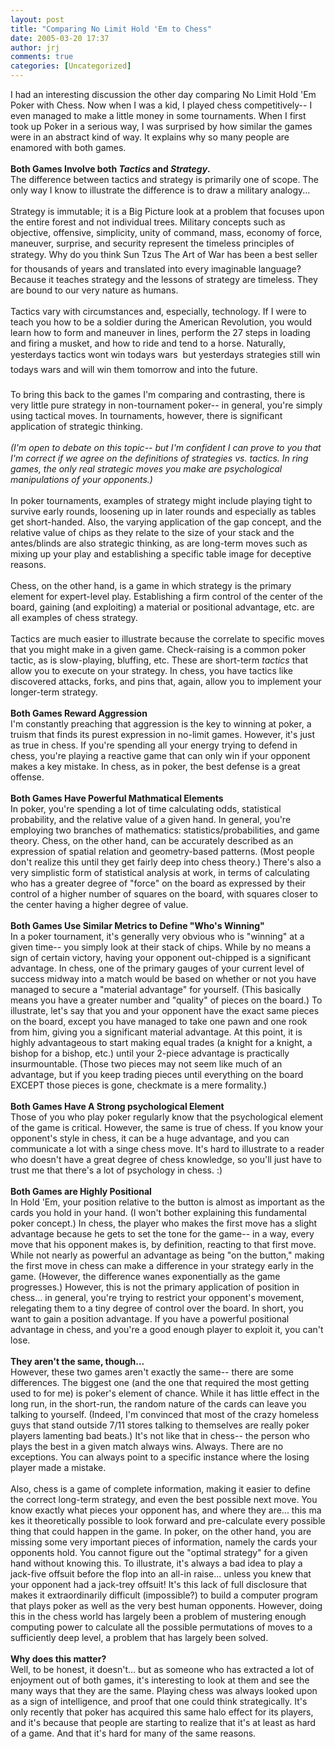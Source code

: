 ```yaml
---
layout: post
title: "Comparing No Limit Hold 'Em to Chess"
date: 2005-03-20 17:37
author: jrj
comments: true
categories: [Uncategorized]
---
```

I had an interesting discussion the other day comparing No Limit Hold 'Em Poker with Chess. Now when I was a kid, I played chess competitively-- I even managed to make a little money in some tournaments. When I first took up Poker in a serious way, I was surprised by how similar the games were in an abstract kind of way. It explains why so many people are enamored with both games.<br /><br />**Both Games Involve both *Tactics* and *Strategy*.**<br />The difference between tactics and strategy is primarily one of scope. The only way I know to illustrate the difference is to draw a military analogy...<br /><br />Strategy is immutable; it is a Big Picture look at a problem that focuses upon the entire forest and not individual trees. Military concepts such as objective, offensive, simplicity, unity of command, mass, economy of force, maneuver, surprise, and security represent the timeless principles of strategy. Why do you think Sun Tzus The Art of War has been a best seller for thousands of years and translated into every imaginable language? Because it teaches strategy and the lessons of strategy are timeless. They are bound to our very nature as humans.<br /><br />Tactics vary with circumstances and, especially, technology. If I were to teach you how to be a soldier during the American Revolution, you would learn how to form and maneuver in lines, perform the 27 steps in loading and firing a musket, and how to ride and tend to a horse. Naturally, yesterdays tactics wont win todays wars  but yesterdays strategies still win todays wars and will win them tomorrow and into the future.<br /><br />To bring this back to the games I'm comparing and contrasting, there is very little pure strategy in non-tournament poker-- in general, you're simply using tactical moves. In tournaments, however, there is significant application of strategic thinking.<br /><br />*(I'm open to debate on this topic-- but I'm confident I can prove to you that I'm correct if we agree on the definitions of strategies vs. tactics. In ring games, the only real strategic moves you make are psychological manipulations of your opponents.)*<br /><br />In poker tournaments, examples of strategy might include playing tight to survive early rounds, loosening up in later rounds and especially as tables get short-handed. Also, the varying application of the gap concept, and the relative value of chips as they relate to the size of your stack and the antes/blinds are also strategic thinking, as are long-term moves such as mixing up your play and establishing a specific table image for deceptive reasons.<br /><br />Chess, on the other hand, is a game in which strategy is the primary element for expert-level play. Establishing a firm control of the center of the board, gaining (and exploiting) a material or positional advantage, etc. are all examples of chess strategy.<br /><br />Tactics are much easier to illustrate because the correlate to specific moves that you might make in a given game. Check-raising is a common poker tactic, as is slow-playing, bluffing, etc. These are short-term *tactics* that allow you to execute on your strategy. In chess, you have tactics like discovered attacks, forks, and pins that, again, allow you to implement your longer-term strategy.<br /><br />**Both Games Reward Aggression**<br />I'm constantly preaching that aggression is the key to winning at poker, a truism that finds its purest expression in no-limit games. However, it's just as true in chess. If you're spending all your energy trying to defend in chess, you're playing a reactive game that can only win if your opponent makes a key mistake. In chess, as in poker, the best defense is a great offense.<br /><br />**Both Games Have Powerful Mathmatical Elements**<br />In poker, you're spending a lot of time calculating odds, statistical probability, and the relative value of a given hand. In general, you're employing two branches of mathematics: statistics/probabilities, and game theory. Chess, on the other hand, can be accurately described as an expression of spatial relation and geometry-based patterns. (Most people don't realize this until they get fairly deep into chess theory.) There's also a very simplistic form of statistical analysis at work, in terms of calculating who has a greater degree of "force" on the board as expressed by their control of a higher number of squares on the board, with squares closer to the center having a higher degree of value.<br /><br />**Both Games Use Similar Metrics to Define "Who's Winning"**<br />In a poker tournament, it's generally very obvious who is "winning" at a given time-- you simply look at their stack of chips. While by no means a sign of certain victory, having your opponent out-chipped is a significant advantage. In chess, one of the primary gauges of your current level of success midway into a match would be based on whether or not you have managed to secure a "material advantage" for yourself. (This basically means you have a greater number and "quality" of pieces on the board.) To illustrate, let's say that you and your opponent have the exact same pieces on the board, except you have managed to take one pawn and one rook from him, giving you a significant material advantage. At this point, it is highly advantageous to start making equal trades (a knight for a knight, a bishop for a bishop, etc.) until your 2-piece advantage is practically insurmountable. (Those two pieces may not seem like much of an advantage, but if you keep trading pieces until everything on the board EXCEPT those pieces is gone, checkmate is a mere formality.)<br /><br />**Both Games Have A Strong psychological Element**<br />Those of you who play poker regularly know that the psychological element of the game is critical. However, the same is true of chess. If you know your opponent's style in chess, it can be a huge advantage, and you can communicate a lot with a singe chess move. It's hard to illustrate to a reader who doesn't have a great degree of chess knowledge, so you'll just have to trust me that there's a lot of psychology in chess. :)<br /><br />**Both Games are Highly Positional**<br />In Hold 'Em, your position relative to the button is almost as important as the cards you hold in your hand. (I won't bother explaining this fundamental poker concept.) In chess, the player who makes the first move has a slight advantage because he gets to set the tone for the game-- in a way, every move that his opponent makes is, by definition, reacting to that first move. While not nearly as powerful an advantage as being "on the button," making the first move in chess can make a difference in your strategy early in the game. (However, the difference wanes exponentially as the game progresses.) However, this is not the primary application of position in chess... in general, you're trying to restrict your opponent's movement, relegating them to a tiny degree of control over the board. In short, you want to gain a position advantage. If you have a powerful positional advantage in chess, and you're a good enough player to exploit it, you can't lose.<br /><br />**They aren't the same, though...**<br />However, these two games aren't exactly the same-- there are some differences. The biggest one (and the one that required the most getting used to for me) is poker's element of chance. While it has little effect in the long run, in the short-run, the random nature of the cards can leave you talking to yourself. (Indeed, I'm convinced that most of the crazy homeless guys that stand outside 7/11 stores talking to themselves are really poker players lamenting bad beats.) It's not like that in chess-- the person who plays the best in a given match always wins. Always. There are no exceptions. You can always point to a specific instance where the losing player made a mistake.<br /><br />Also, chess is a game of complete information, making it easier to define the correct long-term strategy, and even the best possible next move. You know exactly what pieces your opponent has, and where they are... this ma
kes it theoretically possible to look forward and pre-calculate every possible thing that could happen in the game. In poker, on the other hand, you are missing some very important pieces of information, namely the cards your opponents hold. You cannot figure out the "optimal strategy" for a given hand without knowing this. To illustrate, it's always a bad idea to play a jack-five offsuit before the flop into an all-in raise... unless you knew that your opponent had a jack-trey offsuit! It's this lack of full disclosure that makes it extraordinarily difficult (impossible?) to build a computer program that plays poker as well as the very best human opponents. However, doing this in the chess world has largely been a problem of mustering enough computing power to calculate all the possible permutations of moves to a sufficiently deep level, a problem that has largely been solved.<br /><br />**Why does this matter?**<br />Well, to be honest, it doesn't... but as someone who has extracted a lot of enjoyment out of both games, it's interesting to look at them and see the many ways that they are the same. Playing chess was always looked upon as a sign of intelligence, and proof that one could think strategically. It's only recently that poker has acquired this same halo effect for its players, and it's because that people are starting to realize that it's at least as hard of a game. And that it's hard for many of the same reasons.
